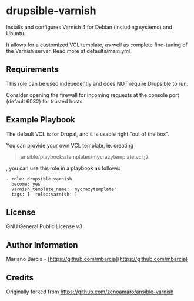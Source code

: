 drupsible-varnish
=================

Installs and configures Varnish 4 for Debian (including systemd) and Ubuntu.

It allows for a customized VCL template, as well as complete fine-tuning of the Varnish server. Read more at defaults/main.yml.

Requirements
------------

This role can be used indepedently and does NOT require Drupsible to run.

Consider opening the firewall for incoming requests at the console port (default 6082) for trusted hosts.

Example Playbook
----------------

The default VCL is for Drupal, and it is usable right "out of the box".

You can provide your own VCL template, ie. creating 
> ansible/playbooks/templates/mycrazytemplate.vcl.j2

, you can use this role in a playbook as follows:

```
- role: drupsible.varnish
  become: yes
  varnish_template_name: 'mycrazytemplate'
  tags: [ 'role::varnish' ]
```

License
-------

GNU General Public License v3

Author Information
------------------

Mariano Barcia - [https://github.com/mbarcia](https://github.com/mbarcia)

Credits
-------

Originally forked from https://github.com/zenoamaro/ansible-varnish
